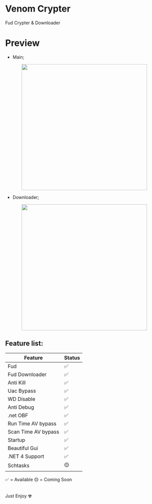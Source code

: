 # Venom Crypter

Fud Crypter &amp; Downloader

# Preview

- Main;
<p align="center">
<a href="#"><img src="https://github.com/M6YR/Venom-Crypter/assets/117858901/f3d42410-ce3c-4761-a6d3-e03f2625b8ee" height="400"></a>
</p>

- Downloader;
<p align="center">
<a href="#"><img src="https://github.com/M6YR/Venom-Crypter/assets/117858901/4632bef8-9729-4ed5-a410-fca18db975c4" height="400"></a>
</p>

## Feature list:

| Feature         | Status |
|-----------------|------------|
| Fud | ✅
| Fud Downloader | ✅
| Anti Kill | ✅
| Uac Bypass | ✅
| WD Disable | ✅
| Anti Debug | ✅
| .net OBF | ✅
| Run Time AV bypass | ✅
| Scan Time AV bypass | ✅
| Startup  | ✅
| Beautiful Gui | ✅
| .NET 4 Support  | ✅
| Schtasks  | 🟡

✅ = Available
🟡 = Coming Soon

##

Just Enjoy ☢

